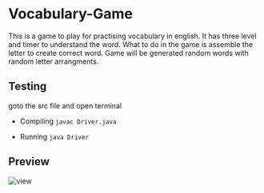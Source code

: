 # Vocabulary-Game
This is a game to play for practising vocabulary in english. It has three level and timer to understand the word. What to do in the game is assemble the letter to create correct word. Game will be generated random words with random letter arrangments.

## Testing
goto the src file and open terminal

- Compiling
      `javac Driver.java` 
  
- Running
      `java Driver`
 
## Preview
  
 ![view](https://user-images.githubusercontent.com/34955038/38660209-11d0119a-3e4a-11e8-9b52-58e7bb158e1d.JPG)

   

